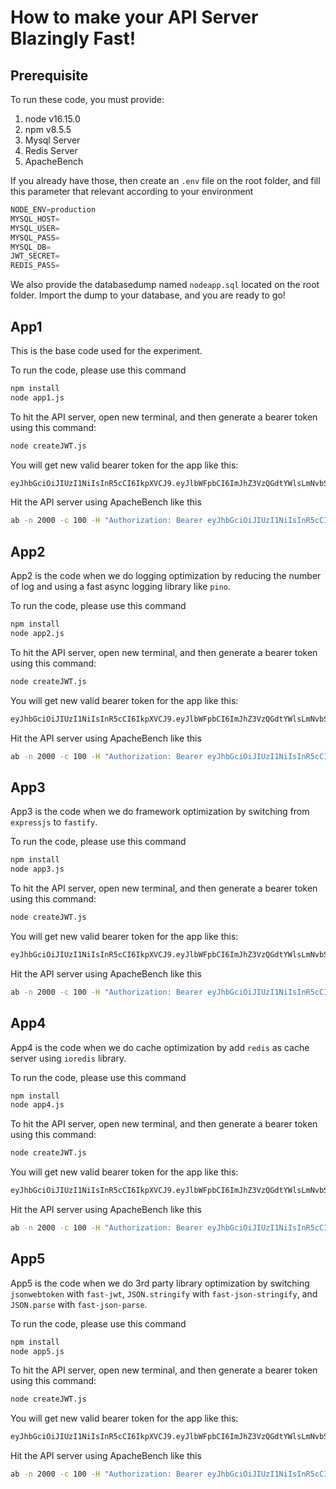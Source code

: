 # How to make your API Server Blazingly Fast!

## Prerequisite

To run these code, you must provide:
1. node v16.15.0
2. npm v8.5.5
3. Mysql Server
4. Redis Server
5. ApacheBench

If you already have those, then create an ``.env`` file on the root folder, and fill this parameter that relevant according to your environment
```js
NODE_ENV=production
MYSQL_HOST=
MYSQL_USER=
MYSQL_PASS=
MYSQL_DB=
JWT_SECRET=
REDIS_PASS=
```

We also provide the databasedump named ``nodeapp.sql`` located on the root folder. Import the dump to your database, and you are ready to go!

## App1

This is the base code used for the experiment.

To run the code, please use this command
```bash
npm install
node app1.js
```

To hit the API server, open new terminal, and then generate a bearer token using this command:
```bash
node createJWT.js
```

You will get new valid bearer token for the app like this:
```bash
eyJhbGciOiJIUzI1NiIsInR5cCI6IkpXVCJ9.eyJlbWFpbCI6ImJhZ3VzQGdtYWlsLmNvbSIsIm5hbWUiOiJCYWd1cyBGYWNzaSBhZ2luc2EiLCJpYXQiOjE2NjcwODQ5NjZ9.9-WUYfZX7sPk1v5jD730n7NtR1pLCNKPvA5Un51y4W0
```

Hit the API server using ApacheBench like this
```bash
ab -n 2000 -c 100 -H "Authorization: Bearer eyJhbGciOiJIUzI1NiIsInR5cCI6IkpXVCJ9.eyJlbWFpbCI6ImJhZ3VzQGdtYWlsLmNvbSIsIm5hbWUiOiJCYWd1cyBGYWNzaSBhZ2luc2EiLCJpYXQiOjE2NjcwODQ5NjZ9.9-WUYfZX7sPk1v5jD730n7NtR1pLCNKPvA5Un51y4W0" http://localhost:3000/products
```

## App2

App2 is the code when we do logging optimization by reducing the number of log and using a fast async logging library like ``pino``.

To run the code, please use this command
```bash
npm install
node app2.js
```

To hit the API server, open new terminal, and then generate a bearer token using this command:
```bash
node createJWT.js
```

You will get new valid bearer token for the app like this:
```bash
eyJhbGciOiJIUzI1NiIsInR5cCI6IkpXVCJ9.eyJlbWFpbCI6ImJhZ3VzQGdtYWlsLmNvbSIsIm5hbWUiOiJCYWd1cyBGYWNzaSBhZ2luc2EiLCJpYXQiOjE2NjcwODQ5NjZ9.9-WUYfZX7sPk1v5jD730n7NtR1pLCNKPvA5Un51y4W0
```

Hit the API server using ApacheBench like this
```bash
ab -n 2000 -c 100 -H "Authorization: Bearer eyJhbGciOiJIUzI1NiIsInR5cCI6IkpXVCJ9.eyJlbWFpbCI6ImJhZ3VzQGdtYWlsLmNvbSIsIm5hbWUiOiJCYWd1cyBGYWNzaSBhZ2luc2EiLCJpYXQiOjE2NjcwODQ5NjZ9.9-WUYfZX7sPk1v5jD730n7NtR1pLCNKPvA5Un51y4W0" http://localhost:3000/products
```

## App3

App3 is the code when we do framework optimization by switching from ``expressjs`` to ``fastify``.

To run the code, please use this command
```bash
npm install
node app3.js
```

To hit the API server, open new terminal, and then generate a bearer token using this command:
```bash
node createJWT.js
```

You will get new valid bearer token for the app like this:
```bash
eyJhbGciOiJIUzI1NiIsInR5cCI6IkpXVCJ9.eyJlbWFpbCI6ImJhZ3VzQGdtYWlsLmNvbSIsIm5hbWUiOiJCYWd1cyBGYWNzaSBhZ2luc2EiLCJpYXQiOjE2NjcwODQ5NjZ9.9-WUYfZX7sPk1v5jD730n7NtR1pLCNKPvA5Un51y4W0
```

Hit the API server using ApacheBench like this
```bash
ab -n 2000 -c 100 -H "Authorization: Bearer eyJhbGciOiJIUzI1NiIsInR5cCI6IkpXVCJ9.eyJlbWFpbCI6ImJhZ3VzQGdtYWlsLmNvbSIsIm5hbWUiOiJCYWd1cyBGYWNzaSBhZ2luc2EiLCJpYXQiOjE2NjcwODQ5NjZ9.9-WUYfZX7sPk1v5jD730n7NtR1pLCNKPvA5Un51y4W0" http://localhost:3000/products
```

## App4

App4 is the code when we do cache optimization by add ``redis`` as cache server using ``ioredis`` library.

To run the code, please use this command
```bash
npm install
node app4.js
```

To hit the API server, open new terminal, and then generate a bearer token using this command:
```bash
node createJWT.js
```

You will get new valid bearer token for the app like this:
```bash
eyJhbGciOiJIUzI1NiIsInR5cCI6IkpXVCJ9.eyJlbWFpbCI6ImJhZ3VzQGdtYWlsLmNvbSIsIm5hbWUiOiJCYWd1cyBGYWNzaSBhZ2luc2EiLCJpYXQiOjE2NjcwODQ5NjZ9.9-WUYfZX7sPk1v5jD730n7NtR1pLCNKPvA5Un51y4W0
```

Hit the API server using ApacheBench like this
```bash
ab -n 2000 -c 100 -H "Authorization: Bearer eyJhbGciOiJIUzI1NiIsInR5cCI6IkpXVCJ9.eyJlbWFpbCI6ImJhZ3VzQGdtYWlsLmNvbSIsIm5hbWUiOiJCYWd1cyBGYWNzaSBhZ2luc2EiLCJpYXQiOjE2NjcwODQ5NjZ9.9-WUYfZX7sPk1v5jD730n7NtR1pLCNKPvA5Un51y4W0" http://localhost:3000/products
```

## App5

App5 is the code when we do 3rd party library optimization by switching ``jsonwebtoken`` with ``fast-jwt``, ``JSON.stringify`` with ``fast-json-stringify``, and ``JSON.parse`` with ``fast-json-parse``.

To run the code, please use this command
```bash
npm install
node app5.js
```

To hit the API server, open new terminal, and then generate a bearer token using this command:
```bash
node createJWT.js
```

You will get new valid bearer token for the app like this:
```bash
eyJhbGciOiJIUzI1NiIsInR5cCI6IkpXVCJ9.eyJlbWFpbCI6ImJhZ3VzQGdtYWlsLmNvbSIsIm5hbWUiOiJCYWd1cyBGYWNzaSBhZ2luc2EiLCJpYXQiOjE2NjcwODQ5NjZ9.9-WUYfZX7sPk1v5jD730n7NtR1pLCNKPvA5Un51y4W0
```

Hit the API server using ApacheBench like this
```bash
ab -n 2000 -c 100 -H "Authorization: Bearer eyJhbGciOiJIUzI1NiIsInR5cCI6IkpXVCJ9.eyJlbWFpbCI6ImJhZ3VzQGdtYWlsLmNvbSIsIm5hbWUiOiJCYWd1cyBGYWNzaSBhZ2luc2EiLCJpYXQiOjE2NjcwODQ5NjZ9.9-WUYfZX7sPk1v5jD730n7NtR1pLCNKPvA5Un51y4W0" http://localhost:3000/products
```